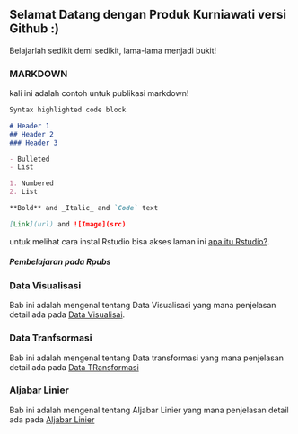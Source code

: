## Selamat Datang dengan Produk Kurniawati versi Github :)

Belajarlah sedikit demi sedikit, lama-lama menjadi bukit!

### MARKDOWN

kali ini adalah contoh untuk publikasi markdown!

```markdown
Syntax highlighted code block

# Header 1
## Header 2
### Header 3

- Bulleted
- List

1. Numbered
2. List

**Bold** and _Italic_ and `Code` text

[Link](url) and ![Image](src)
```

untuk melihat cara instal Rstudio bisa akses laman ini [apa itu Rstudio?](https://kurkurniawati.wordpress.com/2021/03/02/apa-itu-rstudio-dan-rpubs-dan-bagaimana-cara-instal-rstudio/).

##### Pembelajaran pada Rpubs

### Data Visualisasi
Bab ini adalah mengenal tentang Data Visualisasi yang mana penjelasan detail ada pada [Data Visualisai](https://rpubs.com/kurnia/visualitation). 

### Data Tranfsormasi 
Bab ini adalah mengenal tentang Data transformasi yang mana penjelasan detail ada pada [Data TRansformasi](https://rpubs.com/kurnia/729985) 

### Aljabar Linier
Bab ini adalah mengenal tentang Aljabar Linier yang mana penjelasan detail ada pada [Aljabar Linier](https://rpubs.com/kurnia/731157) 
